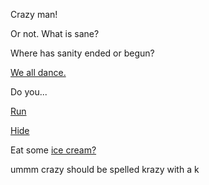 Crazy man!

Or not. What is sane?

Where has sanity ended or begun?

[We all dance.](../dance/dance.md)

Do you...

[Run](../run/run.md)

[Hide](../hide/hide-chk.md)

Eat some [ice cream?](../ice-cream/ice-cream.md)

ummm crazy should be spelled krazy with a k